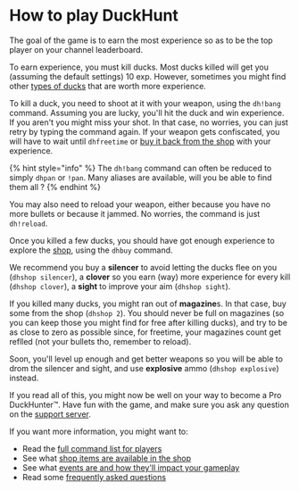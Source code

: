# How to play DuckHunt

The goal of the game is to earn the most experience so as to be the top player on your channel leaderboard.

To earn experience, you must kill ducks. Most ducks killed will get you \(assuming the default settings\) 10 exp. However, sometimes you might find other [types of ducks](types-of-ducks.md) that are worth more experience.

To kill a duck, you need to shoot at it with your weapon, using the `dh!bang` command. Assuming you are lucky, you'll hit the duck and win experience. If you aren't you might miss your shot. In that case, no worries, you can just retry by typing the command again. If your weapon gets confiscated, you will have to wait until `dhfreetime` or [buy it back from the shop](store-items.md) with your experience.

{% hint style="info" %}
The `dh!bang` command can often be reduced to simply `dhpan` or `!pan`. Many aliases are available, will you be able to find them all ?
{% endhint %}

You may also need to reload your weapon, either because you have no more bullets or because it jammed. No worries, the command is just `dh!reload`.   
  
Once you killed a few ducks, you should have got enough experience to explore the [shop](store-items.md), using the `dhbuy` command. 

We recommend you buy a **silencer** to avoid letting the ducks flee on you \(`dhshop silencer`\), a **clover** so you earn \(way\) more experience for every kill \(`dhshop clover`\),  a **sight** to improve your aim \(`dhshop sight`\). 

If you killed many ducks, you might ran out of **magazine**s. In that case, buy some from the shop \(`dhshop 2`\). You should never be full on magazines \(so you can keep those you might find for free after killing ducks\), and try to be as close to zero as possible since, for freetime, your magazines count get reflled \(not your bullets tho, remember to reload\).

Soon, you'll level up enough and get better weapons so you will be able to drom the silencer and sight, and use **explosive** ammo \(`dhshop explosive`\) instead.

If you read all of this, you might now be well on your way to become a Pro DuckHunter™️. Have fun with the game, and make sure you ask any question on the [support server](https://discordapp.com/invite/2BksEkV).

If you want more information, you might want to:

* Read the [full command list for players](player-commands.md)
* See what [shop items are available in the shop](store-items.md)
* See what [events are and how they'll impact your gameplay](events.md)
* Read some [frequently asked questions](faq.md)

